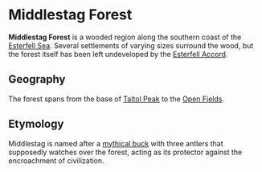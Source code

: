# Middlestag Forest

**Middlestag Forest** is a wooded region along the southern coast of the [Esterfell Sea](esterfell-sea/esterfell-sea.md). Several settlements of varying sizes surround the wood, but the forest itself has been left undeveloped by the [Esterfell Accord](../../../societies/esterfell-accord/esterfell-accord.md).

## Geography

The forest spans from the base of [Taltol Peak](attalya-mountains/taltol-peak/taltol-peak.md) to the [Open Fields](open-fields.md).

## Etymology

Middlestag is named after a [mythical buck](../../../pantheon/multiverse-deities/phygius.md) with three antlers that supposedly watches over the forest, acting as its protector against the encroachment of civilization.
